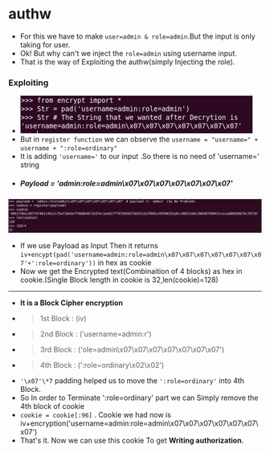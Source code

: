 # authw
* For this we have to make `user=admin & role=admin`.But the input is only taking for user.
* Ok! But why can't we inject the `role=admin` using username input.
* That is the way of Exploiting the authw(simply Injecting the role).
### Exploiting
* ![aw1](https://raw.githubusercontent.com/Ajay-Aj-00/Test/master/Images/www.png)
* But in `register function` we can observe the `username = "username=" + username + ":role=ordinary"`
* It is adding `'username='` to our input .So there is no need of 'username=' string
* ##### Payload = 'admin:role=admin\x07\x07\x07\x07\x07\x07\x07' 
![aw1](https://raw.githubusercontent.com/Ajay-Aj-00/Test/master/Images/aww.png)
* If we use Payload as Input Then it returns `iv+encypt(pad('username=admin:role=admin\x07\x07\x07\x07\x07\x07\x07'+':role=ordinary'))` in hex as cookie
* Now we get the Encrypted text(Combinaition of 4 blocks) as hex in cookie.(Single Block length in cookie is 32,len(cookie)=128)
* ****
* **It is a Block Cipher encryption**
- > 1st Block : (iv)<br>
- > 2nd Block : ('username=admin:r')<br>
- > 3rd Block : ('ole=admin\x07\x07\x07\x07\x07\x07\x07')<br>
- > 4th Block : (':role=ordinary\x02\x02')<br>

* `'\x07'\*7` padding helped us to move the `':role=ordinary'` into 4th Block.
* So In order to Terminate ':role=ordinary' part we can Simply remove the 4th block of cookie
* `cookie = cookie[:96]` . Cookie we had now is iv+encryption('username=admin:role=admin\x07\x07\x07\x07\x07\x07\x07')
* That's it. Now we can use this cookie To get **Writing authorization**. 

